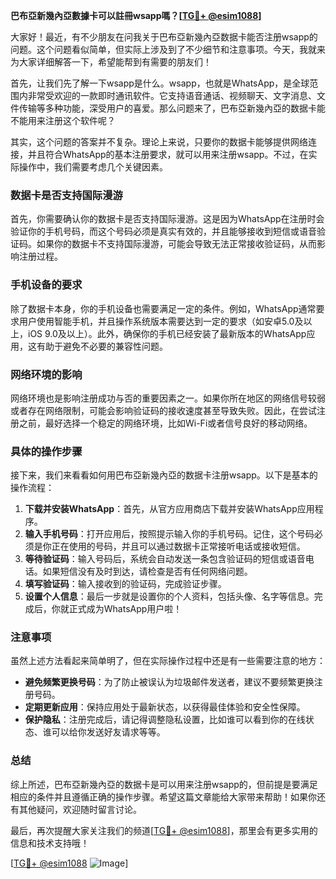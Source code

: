 **巴布亞新幾內亞數據卡可以註冊wsapp嗎？[[TG💪+ @esim1088](https://t.me/s/esim1088)]**

大家好！最近，有不少朋友在问我关于巴布亞新幾內亞数据卡能否注册wsapp的问题。这个问题看似简单，但实际上涉及到了不少细节和注意事项。今天，我就来为大家详细解答一下，希望能帮到有需要的朋友们！

首先，让我们先了解一下wsapp是什么。wsapp，也就是WhatsApp，是全球范围内非常受欢迎的一款即时通讯软件。它支持语音通话、视频聊天、文字消息、文件传输等多种功能，深受用户的喜爱。那么问题来了，巴布亞新幾內亞的数据卡能不能用来注册这个软件呢？

其实，这个问题的答案并不复杂。理论上来说，只要你的数据卡能够提供网络连接，并且符合WhatsApp的基本注册要求，就可以用来注册wsapp。不过，在实际操作中，我们需要考虑几个关键因素。

### 数据卡是否支持国际漫游

首先，你需要确认你的数据卡是否支持国际漫游。这是因为WhatsApp在注册时会验证你的手机号码，而这个号码必须是真实有效的，并且能够接收到短信或语音验证码。如果你的数据卡不支持国际漫游，可能会导致无法正常接收验证码，从而影响注册过程。

### 手机设备的要求

除了数据卡本身，你的手机设备也需要满足一定的条件。例如，WhatsApp通常要求用户使用智能手机，并且操作系统版本需要达到一定的要求（如安卓5.0及以上，iOS 9.0及以上）。此外，确保你的手机已经安装了最新版本的WhatsApp应用，这有助于避免不必要的兼容性问题。

### 网络环境的影响

网络环境也是影响注册成功与否的重要因素之一。如果你所在地区的网络信号较弱或者存在网络限制，可能会影响验证码的接收速度甚至导致失败。因此，在尝试注册之前，最好选择一个稳定的网络环境，比如Wi-Fi或者信号良好的移动网络。

### 具体的操作步骤

接下来，我们来看看如何用巴布亞新幾內亞的数据卡注册wsapp。以下是基本的操作流程：

1. **下载并安装WhatsApp**：首先，从官方应用商店下载并安装WhatsApp应用程序。
2. **输入手机号码**：打开应用后，按照提示输入你的手机号码。记住，这个号码必须是你正在使用的号码，并且可以通过数据卡正常接听电话或接收短信。
3. **等待验证码**：输入号码后，系统会自动发送一条包含验证码的短信或语音电话。如果短信没有及时到达，请检查是否有任何网络问题。
4. **填写验证码**：输入接收到的验证码，完成验证步骤。
5. **设置个人信息**：最后一步就是设置你的个人资料，包括头像、名字等信息。完成后，你就正式成为WhatsApp用户啦！

### 注意事项

虽然上述方法看起来简单明了，但在实际操作过程中还是有一些需要注意的地方：

- **避免频繁更换号码**：为了防止被误认为垃圾邮件发送者，建议不要频繁更换注册号码。
- **定期更新应用**：保持应用处于最新状态，以获得最佳体验和安全性保障。
- **保护隐私**：注册完成后，请记得调整隐私设置，比如谁可以看到你的在线状态、谁可以给你发送好友请求等等。

### 总结

综上所述，巴布亞新幾內亞的数据卡是可以用来注册wsapp的，但前提是要满足相应的条件并且遵循正确的操作步骤。希望这篇文章能给大家带来帮助！如果你还有其他疑问，欢迎随时留言讨论。

最后，再次提醒大家关注我们的频道[[TG💪+ @esim1088](https://t.me/s/esim1088)]，那里会有更多实用的信息和技术支持哦！

[[TG💪+ @esim1088](https://t.me/s/esim1088) ![Image](https://i.postimg.cc/4NQfJmqS/Snipaste-2025-05-13-00-14-12.png)]